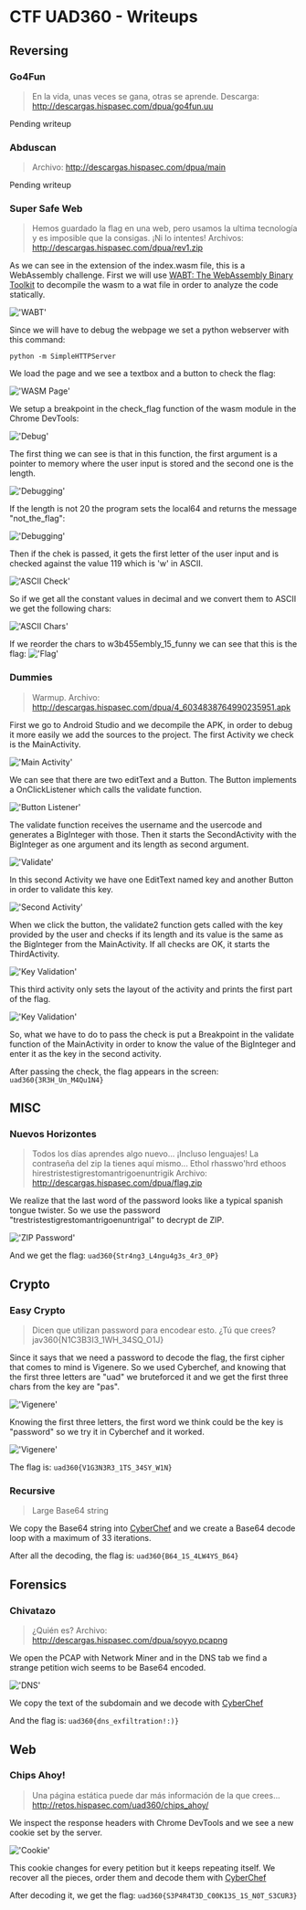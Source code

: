 # CTF UAD360 - Writeups
## Reversing
### Go4Fun

> En la vida, unas veces se gana, otras se aprende.
> Descarga: http://descargas.hispasec.com/dpua/go4fun.uu

Pending writeup

### Abduscan

> Archivo: http://descargas.hispasec.com/dpua/main

Pending writeup

### Super Safe Web

> Hemos guardado la flag en una web, pero usamos la ultima tecnología y es imposible que la consigas.
> ¡Ni lo intentes!
> Archivos: http://descargas.hispasec.com/dpua/rev1.zip

As we can see in the extension of the index.wasm file, this is a WebAssembly challenge. First we will use [WABT: The WebAssembly Binary Toolkit](https://github.com/WebAssembly/wabt) to decompile the wasm to a wat file in order to analyze the code statically.

!['WABT'](Super%20Safe%20Web/images/wabt.JPG)

Since we will have to debug the webpage we set a python webserver with this command:
```shell
python -m SimpleHTTPServer
```
We load the page and we see a textbox and a button to check the flag:

!['WASM Page'](Super%20Safe%20Web/images/webpage.JPG)

We setup a breakpoint in the check_flag function of the wasm module in the Chrome DevTools:

!['Debug'](Super%20Safe%20Web/images/debug.JPG)

The first thing we can see is that in this function, the first argument is a pointer to memory where the user input is stored and the second one is the length.

!['Debugging'](Super%20Safe%20Web/images/debugging.JPG)

If the length is not 20 the program sets the local64 and returns the message "not_the_flag":

!['Debugging'](Super%20Safe%20Web/images/length.JPG)

Then if the chek is passed, it gets the first letter of the user input and is checked against the value 119 which is 'w' in ASCII.

!['ASCII Check'](Super%20Safe%20Web/images/ascii_check.JPG)

So if we get all the constant values in decimal and we convert them to ASCII we get the following chars:

!['ASCII Chars'](Super%20Safe%20Web/images/ascii_chars.JPG)

If we reorder the chars to w3b455embly_15_funny we can see that this is the flag:
!['Flag'](Super%20Safe%20Web/images/flag.JPG)

### Dummies

> Warmup.
> Archivo: http://descargas.hispasec.com/dpua/4_6034838764990235951.apk

First we go to Android Studio and we decompile the APK, in order to debug it more easily we add the sources to the project. The first Activity we check is the MainActivity.

!['Main Activity'](Dummies/images/Main_activity.JPG)

We can see that there are two editText and a Button. The Button implements a OnClickListener which calls the validate function.

!['Button Listener'](Dummies/images/button_listener.JPG)

The validate function receives the username and the usercode and generates a BigInteger with those. Then it starts the SecondActivity with the BigInteger as one argument and its length as second argument.

!['Validate'](Dummies/images/validate.JPG)

In this second Activity we have one EditText named key and another Button in order to validate this key.

!['Second Activity'](Dummies/images/activity_2.JPG)

When we click the button, the validate2 function gets called with the key provided by the user and checks if its length and its value is the same as the BigInteger from the MainActivity. If all checks are OK, it starts the ThirdActivity.

!['Key Validation'](Dummies/images/validate_2.JPG)

This third activity only sets the layout of the activity and prints the first part of the flag.

!['Key Validation'](Dummies/images/third_activity.JPG)

So, what we have to do to pass the check is put a Breakpoint in the validate function of the MainActivity in order to know the value of the BigInteger and enter it as the key in the second activity.

After passing the check, the flag appears in the screen: 
`uad360{3R3H_Un_M4Qu1N4}`

## MISC
### Nuevos Horizontes

> Todos los días aprendes algo nuevo... ¡Incluso lenguajes! La contraseña del zip la tienes aquí mismo...
> Ethol rhasswo'hrd ethoos hirestristestigrestomantrigoenuntrigik
> Archivo: http://descargas.hispasec.com/dpua/flag.zip

We realize that the last word of the password looks like a typical spanish tongue twister.
So we use the password "trestristestigrestomantrigoenuntrigal" to decrypt de ZIP.

!['ZIP Password'](Nuevos%20Horizontes/password.JPG)

And we get the flag: 
`uad360{Str4ng3_L4ngu4g3s_4r3_0P}`

## Crypto
### Easy Crypto

> Dicen que utilizan password para encodear esto. ¿Tú que crees?
>jav360{N1C3B3I3_1WH_34SQ_O1J}

Since it says that we need a password to decode the flag, the first cipher that comes to mind is Vigenere.
So we used Cyberchef, and knowing that the first three letters are "uad" we bruteforced it and we get the first three chars from the key are "pas".

!['Vigenere'](Easy%20Crypto/Vigenere.JPG)

Knowing the first three letters, the first word we think could be the key is "password" so we try it in Cyberchef and it worked.

!['Vigenere'](Easy%20Crypto/flag.JPG)

The flag is: 
`uad360{V1G3N3R3_1TS_34SY_W1N}`

### Recursive

> Large Base64 string

We copy the Base64 string into [CyberChef](https://gchq.github.io/CyberChef/#recipe=Label('decrypt')From_Base64('A-Za-z0-9%2B/%3D',true)Jump('decrypt',33)) and we create a Base64 decode loop with a maximum of 33 iterations.

After all the decoding, the flag is: 
`uad360{B64_1S_4LW4YS_B64}`

## Forensics
### Chivatazo

> ¿Quién es?
> Archivo: http://descargas.hispasec.com/dpua/soyyo.pcapng

We open the PCAP with Network Miner and in the DNS tab we find a strange petition wich seems to be Base64 encoded.

!['DNS'](Chivatazo/images/DNS.JPG)

We copy the text of the subdomain and we decode with [CyberChef](https://gchq.github.io/CyberChef/#recipe=From_Base64('A-Za-z0-9%2B/%3D',true)&input=ZFdGa016WXdlMlJ1YzE5bGVHWnBiSFJ5WVhScGIyNGhPaWw5Q2c9PQ)

And the flag is: 
`uad360{dns_exfiltration!:)}`

## Web
### Chips Ahoy!

> Una página estática puede dar más información de la que crees...
> http://retos.hispasec.com/uad360/chips_ahoy/

We inspect the response headers with Chrome DevTools and we see a new cookie set by the server.

!['Cookie'](Chips%20Ahoy/Cookie.JPG)

This cookie changes for every petition but it keeps repeating itself. We recover all the pieces, order them and decode them with [CyberChef](https://gchq.github.io/CyberChef/#recipe=From_Base64('A-Za-z0-9%2B/%3D',true)&input=ZFdGa016WXdlMU16VURSU05GUXpSRjlETURCTE1UTlRYekZUWDA0d1ZGOVRNME5WVWpOOQ)

After decoding it, we get the flag: 
`uad360{S3P4R4T3D_C00K13S_1S_N0T_S3CUR3}`
